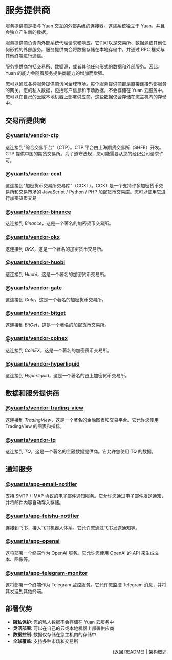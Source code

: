 # 服务提供商

服务提供商是指与 Yuan 交互的外部系统的连接器。这些系统独立于 Yuan，并且会独立产生新的数据。

服务提供商负责向外部系统代理请求和响应。它们可以是交易所、数据源或其他任何形式的外部服务。服务提供商会将数据存储在本地存储中，并通过 RPC 框架与其他终端进行通信。

服务提供商包括交易所、数据源，或者其他任何形式的数据和外部服务。因此，Yuan 的能力会随着服务提供商能力的增加而增强。

您可以通过各种服务提供商访问全球市场。每个服务提供商都是直接连接外部服务的网关。您的私人数据，包括账户信息和市场数据，不会存储在 Yuan 云服务中。您可以在自己的云或本地机器上部署供应商。这些数据仅会存储在您主机内的存储中。

## 交易所提供商

### [@yuants/vendor-ctp](apps/vendor-ctp)

这连接到"综合交易平台"（CTP）。CTP 平台由上海期货交易所（SHFE）开发。CTP 提供中国的期货交易所。为了遵守法规，您可能需要从您的经纪公司请求许可。

### [@yuants/vendor-ccxt](apps/vendor-ccxt)

这连接到"加密货币交易所交易库"（CCXT）。CCXT 是一个支持许多加密货币交易所和交易市场的 JavaScript / Python / PHP 加密货币交易库。您可以使用它进行加密货币交易。

### [@yuants/vendor-binance](apps/vendor-binance)

这连接到 _Binance_，这是一个著名的加密货币交易所。

### [@yuants/vendor-okx](apps/vendor-okx)

这连接到 _OKX_，这是一个著名的加密货币交易所。

### [@yuants/vendor-huobi](apps/vendor-huobi)

这连接到 _Huobi_，这是一个著名的加密货币交易所。

### [@yuants/vendor-gate](apps/vendor-gate)

这连接到 _Gate_，这是一个著名的加密货币交易所。

### [@yuants/vendor-bitget](apps/vendor-bitget)

这连接到 _BitGet_，这是一个著名的加密货币交易所。

### [@yuants/vendor-coinex](apps/vendor-coinex)

这连接到 _CoinEX_，这是一个著名的加密货币交易所。

### [@yuants/vendor-hyperliquid](apps/vendor-hyperliquid)

这连接到 _Hyperliquid_，这是一个著名的链上加密货币交易所。

## 数据和服务提供商

### [@yuants/vendor-trading-view](apps/vendor-trading-view)

这连接到 _TradingView_，这是一个著名的金融图表和交易平台。它允许您使用 TradingView 的图表和指标。

### [@yuants/vendor-tq](apps/vendor-tq)

这连接到 _TQ_，这是一个著名的金融数据提供商。它允许您使用 TQ 的数据。

## 通知服务

### [@yuants/app-email-notifier](apps/email-notifier)

支持 SMTP / IMAP 协议的电子邮件通知服务。它允许您通过电子邮件发送通知，并将邮件内容自动存入存储。

### [@yuants/app-feishu-notifier](apps/feishu-notifier)

连接到飞书，接入飞书机器人体系。它允许您通过飞书发送通知等。

### [@yuants/app-openai](apps/openai)

这将部署一个终端作为 OpenAI 服务。它允许您使用 OpenAI 的 API 来生成文本、图像等。

### [@yuants/app-telegram-monitor](apps/telegram-monitor)

这将部署一个终端作为 Telegram 监控服务。它允许您监控 Telegram 消息，并将其发送到其他终端。

## 部署优势

- **隐私保护**: 您的私人数据不会存储在 Yuan 云服务中
- **灵活部署**: 可以在自己的云或本地机器上部署供应商
- **数据控制**: 数据仅存储在您主机内的存储中
- **全球覆盖**: 支持多种市场和交易所

<p align="right">(<a href="../../README.zh-Hans.md">返回 README</a>) | <a href="architecture-overview.md">架构概述</a></p>
